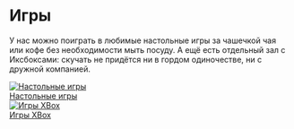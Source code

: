 # Игры

У нас можно поиграть в любимые настольные игры за чашечкой чая или кофе без необходимости мыть посуду. А ещё есть отдельный зал с Иксбоксами: скучать не придётся ни в гордом одиночестве, ни с дружной компанией.

<div class="row">
  <div class="col-sm-6">
    <a href="board_games/README.md" class="thumbnail">
      <img src="http://placehold.it/450x300" class="img-responsive" alt="Настольные игры">
      <div class="caption text-xs-center">
        Настольные игры
      </div>
    </a>
  </div>
  <div class="col-sm-6">
    <a href="xbox/README.md" class="thumbnail">
      <img src="http://placehold.it/450x300" class="img-responsive" alt="Игры XBox">
      <div class="caption text-xs-center">
        Игры XBox
      </div>
    </a>
  </div>
</div>